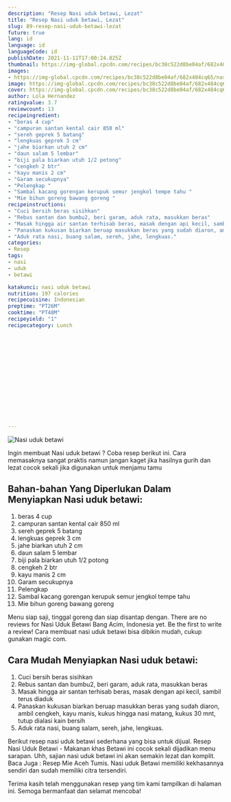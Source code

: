 ```yaml
---
description: "Resep Nasi uduk betawi, Lezat"
title: "Resep Nasi uduk betawi, Lezat"
slug: 89-resep-nasi-uduk-betawi-lezat
future: true
lang: id
language: id
languageCode: id
publishDate: 2021-11-11T17:00:24.825Z 
thumbnail: https://img-global.cpcdn.com/recipes/bc38c522d8be04af/682x484cq65/nasi-uduk-betawi-foto-resep-utama.png
images:
- https://img-global.cpcdn.com/recipes/bc38c522d8be04af/682x484cq65/nasi-uduk-betawi-foto-resep-utama.png
image: https://img-global.cpcdn.com/recipes/bc38c522d8be04af/682x484cq65/nasi-uduk-betawi-foto-resep-utama.png
cover: https://img-global.cpcdn.com/recipes/bc38c522d8be04af/682x484cq65/nasi-uduk-betawi-foto-resep-utama.png
author: Lola Hernandez
ratingvalue: 3.7
reviewcount: 13
recipeingredient:
- "beras 4 cup"
- "campuran santan kental cair 850 ml"
- "sereh geprek 5 batang"
- "lengkuas geprek 3 cm"
- "jahe biarkan utuh 2 cm"
- "daun salam 5 lembar"
- "biji pala biarkan utuh 1/2 potong"
- "cengkeh 2 btr"
- "kayu manis 2 cm"
- "Garam secukupnya"
- "Pelengkap "
- "Sambal kacang gorengan kerupuk semur jengkol tempe tahu "
- "Mie bihun goreng bawang goreng "
recipeinstructions:
- "Cuci bersih beras sisihkan"
- "Rebus santan dan bumbu2, beri garam, aduk rata, masukkan beras"
- "Masak hingga air santan terhisab beras, masak dengan api kecil, sambil terus diaduk"
- "Panaskan kukusan biarkan beruap masukkan beras yang sudah diaron, ambil cengkeh, kayu manis, kukus hingga nasi matang, kukus 30 mnt, tutup dialasi kain bersih"
- "Aduk rata nasi, buang salam, sereh, jahe, lengkuas."
categories:
- Resep
tags:
- nasi
- uduk
- betawi

katakunci: nasi uduk betawi 
nutrition: 197 calories
recipecuisine: Indonesian
preptime: "PT26M"
cooktime: "PT48M"
recipeyield: "1"
recipecategory: Lunch


     
    
    
    
    
    
    
    
    
    
    
      
    
---
```



![Nasi uduk betawi](https://img-global.cpcdn.com/recipes/bc38c522d8be04af/682x484cq65/nasi-uduk-betawi-foto-resep-utama.png)

Ingin membuat Nasi uduk betawi ? Coba resep berikut ini. Cara memasaknya sangat praktis namun jangan kaget jika hasilnya gurih dan lezat cocok sekali jika digunakan untuk menjamu tamu

<!--inarticleads1-->

## Bahan-bahan Yang Diperlukan Dalam Menyiapkan Nasi uduk betawi:

1. beras 4 cup
1. campuran santan kental cair 850 ml
1. sereh geprek 5 batang
1. lengkuas geprek 3 cm
1. jahe biarkan utuh 2 cm
1. daun salam 5 lembar
1. biji pala biarkan utuh 1/2 potong
1. cengkeh 2 btr
1. kayu manis 2 cm
1. Garam secukupnya
1. Pelengkap 
1. Sambal kacang gorengan kerupuk semur jengkol tempe tahu 
1. Mie bihun goreng bawang goreng 

Menu siap saji, tinggal goreng dan siap disantap dengan. There are no reviews for Nasi Uduk Betawi Bang Acim, Indonesia yet. Be the first to write a review! Cara membuat nasi uduk betawi bisa dibikin mudah, cukup gunakan magic com. 

<!--inarticleads2-->

## Cara Mudah Menyiapkan Nasi uduk betawi:

1. Cuci bersih beras sisihkan
1. Rebus santan dan bumbu2, beri garam, aduk rata, masukkan beras
1. Masak hingga air santan terhisab beras, masak dengan api kecil, sambil terus diaduk
1. Panaskan kukusan biarkan beruap masukkan beras yang sudah diaron, ambil cengkeh, kayu manis, kukus hingga nasi matang, kukus 30 mnt, tutup dialasi kain bersih
1. Aduk rata nasi, buang salam, sereh, jahe, lengkuas.


Berikut resep nasi uduk betawi sederhana yang bisa untuk dijual. Resep Nasi Uduk Betawi - Makanan khas Betawi ini cocok sekali dijadikan menu sarapan. Uhh, sajian nasi uduk betawi ini akan semakin lezat dan komplit. Baca Juga : Resep Mie Aceh Tumis. Nasi uduk Betawi memiliki kekhasannya sendiri dan sudah memiliki citra tersendiri. 

Terima kasih telah menggunakan resep yang tim kami tampilkan di halaman ini. Semoga bermanfaat dan selamat mencoba!
